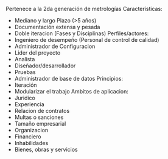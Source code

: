 Pertenece a la 2da generación de metrologías
Características:
- Mediano y largo Plazo (>5 años)
- Documentación extensa y pesada
- Doble iteracion (Fases y Disciplinas)
Perfiles/actores: 
- Ingeniero de desempeño (Personal de control de calidad)
- Administrador de Configuracion
- Lider del proyecto
- Analista
- Diseñador/desarrollador
- Pruebas
- Administrador de base de datos
Principios:
- Iteración 
- Modularizar el trabajo
Ambitos de aplicacion:
- Juridico
- Experiencia
- Relacion de contratos
- Multas o sanciones
- Tamaño empresarial
- Organizacion 
- Financiero
- Inhabilidades
- Bienes, obras y servicios